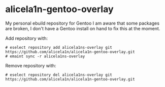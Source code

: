 # alicela1n-gentoo-overlay
My personal ebuild repository for Gentoo
I am aware that some packages are broken, I don't have a Gentoo install on hand to fix this at the moment.

Add repository with:
```
# eselect repository add alicela1ns-overlay git https://github.com/alicela1n/alicela1n-gentoo-overlay.git
# emaint sync -r alicela1ns-overlay
```

Remove repository with:
```
# eselect repository del alicela1ns-overlay git https://github.com/alicela1n/alicela1n-gentoo-overlay.git
```

